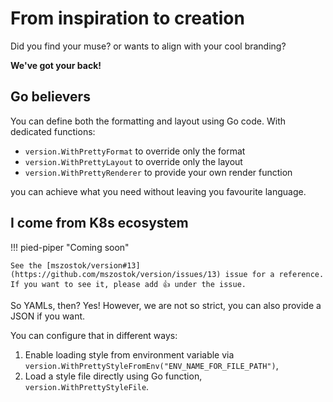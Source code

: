 # From inspiration to creation

Did you find your muse? or wants to align with your cool branding?

**We've got your back!**

## Go believers

You can define both the formatting and layout using Go code. With dedicated functions:

- `version.WithPrettyFormat` to override only the format
- `version.WithPrettyLayout` to override only the layout
- `version.WithPrettyRenderer` to provide your own render function

you can achieve what you need without leaving you favourite language.

## I come from K8s ecosystem

!!! pied-piper "Coming soon"

    See the [mszostok/version#13](https://github.com/mszostok/version/issues/13) issue for a reference. If you want to see it, please add 👍 under the issue.

So YAMLs, then? Yes! However, we are not so strict, you can also provide a JSON if you want.

You can configure that in different ways:

1. Enable loading style from environment variable via `version.WithPrettyStyleFromEnv("ENV_NAME_FOR_FILE_PATH")`,
2. Load a style file directly using Go function, `version.WithPrettyStyleFile`.

